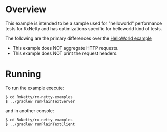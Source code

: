 Overview
========

This example is intended to be a sample used for "helloworld" performance tests for RxNetty and has optimizations specific
for helloworld kind of tests.

The following are the primary differences over the [HelloWorld example](../helloworld) 

- This example does NOT aggregate HTTP requests.
- This example does NOT print the request headers.

Running
=======

To run the example execute:

```
$ cd RxNetty/rx-netty-examples
$ ../gradlew runPlainTextServer
```

and in another console:

```
$ cd RxNetty/rx-netty-examples
$ ../gradlew runPlainTextClient
```